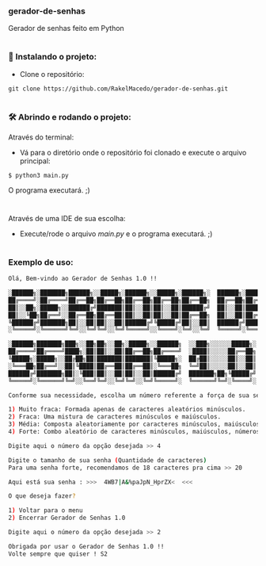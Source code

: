 ### gerador-de-senhas
Gerador de senhas feito em Python

#

### 🔨 Instalando o projeto:

- Clone o repositório:
```
git clone https://github.com/RakelMacedo/gerador-de-senhas.git
```
#

### 🛠️ Abrindo e rodando o projeto:

Através do terminal:

- Vá para o diretório onde o repositório foi clonado e execute o arquivo principal:
```
$ python3 main.py
``` 
O programa executará. ;)

# 

Através de uma IDE de sua escolha:

- Execute/rode o arquivo *main.py* e o programa executará. ;)

#


### Exemplo de uso: 

```bash
Olá, Bem-vindo ao Gerador de Senhas 1.0 !!

░██████╗░███████╗██████╗░░█████╗░██████╗░░█████╗░██████╗░  ██████╗░███████╗
██╔════╝░██╔════╝██╔══██╗██╔══██╗██╔══██╗██╔══██╗██╔══██╗  ██╔══██╗██╔════╝
██║░░██╗░█████╗░░██████╔╝███████║██║░░██║██║░░██║██████╔╝  ██║░░██║█████╗░░
██║░░╚██╗██╔══╝░░██╔══██╗██╔══██║██║░░██║██║░░██║██╔══██╗  ██║░░██║██╔══╝░░
╚██████╔╝███████╗██║░░██║██║░░██║██████╔╝╚█████╔╝██║░░██║  ██████╔╝███████╗
░╚═════╝░╚══════╝╚═╝░░╚═╝╚═╝░░╚═╝╚═════╝░░╚════╝░╚═╝░░╚═╝  ╚═════╝░╚══════╝

░██████╗███████╗███╗░░██╗██╗░░██╗░█████╗░░██████╗  ░░███╗░░░░░░█████╗░
██╔════╝██╔════╝████╗░██║██║░░██║██╔══██╗██╔════╝  ░████║░░░░░██╔══██╗
╚█████╗░█████╗░░██╔██╗██║███████║███████║╚█████╗░  ██╔██║░░░░░██║░░██║
░╚═══██╗██╔══╝░░██║╚████║██╔══██║██╔══██║░╚═══██╗  ╚═╝██║░░░░░██║░░██║
██████╔╝███████╗██║░╚███║██║░░██║██║░░██║██████╔╝  ███████╗██╗╚█████╔╝
╚═════╝░╚══════╝╚═╝░░╚══╝╚═╝░░╚═╝╚═╝░░╚═╝╚═════╝░  ╚══════╝╚═╝░╚════╝░

Conforme sua necessidade, escolha um número referente a força de sua senha.

1) Muito fraca: Formada apenas de caracteres aleatórios minúsculos.
2) Fraca: Uma mistura de caracteres minúsculos e maiúsculos.
3) Média: Composta aleatoriamente por caracteres minúsculos, maiúsculos e números.
4) Forte: Combo aleatório de caracteres minúsculos, maiúsculos, números e símbolos.

Digite aqui o número da opção desejada >> 4
```

```bash
Digite o tamanho de sua senha (Quantidade de caracteres)
Para uma senha forte, recomendamos de 18 caracteres pra cima >> 20
```

```bash
Aqui está sua senha : >>>  4WB7|A&%paJpN_HprZX<  <<<

O que deseja fazer?

1) Voltar para o menu
2) Encerrar Gerador de Senhas 1.0

Digite aqui o número da opção desejada >> 2
```

```bash
Obrigada por usar o Gerador de Senhas 1.0 !!
Volte sempre que quiser ! S2
```
